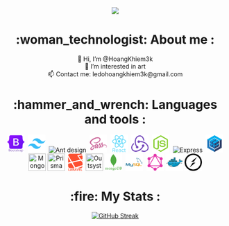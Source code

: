 
<div id="header" align="center">

  
  <img src="https://media.giphy.com/media/sk6yL9EGVeAcE/giphy.gif" width="600"/>

</div>

<div id="header" align="center">
  <div id="badges">
    <h1>
      :woman_technologist: About me :
    </h1>
  </div>

<div>👋 Hi, I’m @HoangKhiem3k</div>
<div>👀 I’m interested in art</div>
<div>📫 Contact me: ledohoangkhiem3k@gmail.com</div>
 
 </div>

<div id="header" align="center">
  <div id="badges">
    <h1>
      :hammer_and_wrench: Languages and tools :
    </h1>
  </div>




<div>
    <img src="https://github.com/devicons/devicon/blob/master/icons/bootstrap/bootstrap-original-wordmark.svg"  title="Bootstrap" alt="Bootstrap" width="40" height="40"/>&nbsp;
    <img src="https://github.com/devicons/devicon/blob/master/icons/tailwindcss/tailwindcss-plain.svg" title="Tailwindcss" alt="Tailwindcss" width="40" height="40"/>&nbsp;
    <img src="https://static-00.iconduck.com/assets.00/ant-design-icon-512x512-ncocfg8e.png" title="Ant design" alt="Ant design" width="40" height="40"/>&nbsp;
    <img src="https://github.com/devicons/devicon/blob/master/icons/sass/sass-original.svg" title="Sass" alt="Sass" width="40" height="40"/>&nbsp;
    <img src="https://github.com/devicons/devicon/blob/master/icons/react/react-original-wordmark.svg" title="React" alt="React" width="40" height="40"/>&nbsp;
    <img src="https://github.com/devicons/devicon/blob/master/icons/redux/redux-original.svg" title="Redux" alt="Redux" width="40" height="40"/>&nbsp;
    <img src="https://github.com/devicons/devicon/blob/master/icons/nodejs/nodejs-original.svg" title="Nodejs" alt="Nodejs" width="40" height="40"/>&nbsp;
    <img src="https://skillshack.blob.core.windows.net/uploads/express.webp" title="Express" alt="Express" width="40" height="40"/>&nbsp;
    <img src="https://github.com/devicons/devicon/blob/master/icons/sequelize/sequelize-original.svg" title="Sequelize" **alt="Sequelize" width="40" height="40"/>  
    <img src="https://ih1.redbubble.net/image.438912065.6243/flat,1000x1000,075,f.u3.jpg" title="Mongoose" **alt="Mongoose" width="40" height="40"/>  
    <img src="https://d2eip9sf3oo6c2.cloudfront.net/tags/images/000/001/287/square_480/prismaHD.png" title="Prisma" **alt="Prisma" width="40" height="40"/>
  <img src="https://github.com/devicons/devicon/blob/master/icons/laravel/laravel-plain-wordmark.svg" title="Laravel" **alt="Laravel" width="40" height="40"/>
  <img src="https://is5-ssl.mzstatic.com/image/thumb/Purple123/v4/52/2e/4f/522e4fa7-69be-6df6-3167-90093a0c3b7c/source/512x512bb.jpg" title="Outsystems" **alt="Outsystems" width="40" height="40"/>
    <img src="https://github.com/devicons/devicon/blob/master/icons/mongodb/mongodb-plain-wordmark.svg" title="Mongodb" alt="Mongodb" width="40" height="40"/>&nbsp;
    <img src="https://github.com/devicons/devicon/blob/master/icons/mysql/mysql-original-wordmark.svg" title="MySQL"  alt="MySQL" width="40" height="40"/>&nbsp;
  <img src="https://github.com/devicons/devicon/blob/master/icons/graphql/graphql-plain.svg" title="GraphQL" **alt="GraphQL" width="40" height="40"/>
    <img src="https://github.com/devicons/devicon/blob/master/icons/docker/docker-original.svg" title="Docker" **alt="Docker" width="40" height="40"/>   
    <img src="https://github.com/devicons/devicon/blob/master/icons/socketio/socketio-original.svg" title="Socketio" **alt="Socketio" width="40" height="40"/>
    
</div>

<div id="badges">
    <h1>
      :fire: My Stats :
    </h1>

[![GitHub Streak](http://github-readme-streak-stats.herokuapp.com?user=HoangKhiem3k&theme=green_nur&date_format=j%20M%5B%20Y%5D)](https://git.io/streak-stats)


</div>




